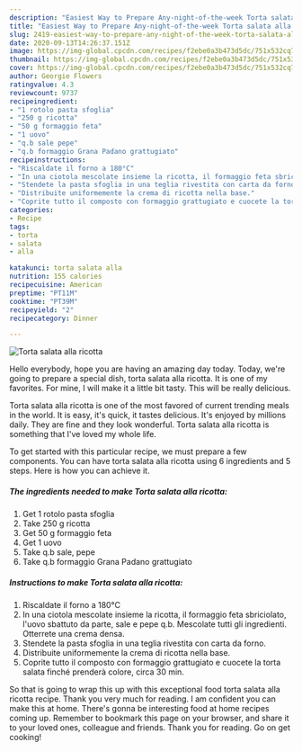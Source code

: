 ```yaml
---
description: "Easiest Way to Prepare Any-night-of-the-week Torta salata alla ricotta"
title: "Easiest Way to Prepare Any-night-of-the-week Torta salata alla ricotta"
slug: 2419-easiest-way-to-prepare-any-night-of-the-week-torta-salata-alla-ricotta
date: 2020-09-13T14:26:37.151Z
image: https://img-global.cpcdn.com/recipes/f2ebe0a3b473d5dc/751x532cq70/torta-salata-alla-ricotta-recipe-main-photo.jpg
thumbnail: https://img-global.cpcdn.com/recipes/f2ebe0a3b473d5dc/751x532cq70/torta-salata-alla-ricotta-recipe-main-photo.jpg
cover: https://img-global.cpcdn.com/recipes/f2ebe0a3b473d5dc/751x532cq70/torta-salata-alla-ricotta-recipe-main-photo.jpg
author: Georgie Flowers
ratingvalue: 4.3
reviewcount: 9737
recipeingredient:
- "1 rotolo pasta sfoglia"
- "250 g ricotta"
- "50 g formaggio feta"
- "1 uovo"
- "q.b sale pepe"
- "q.b formaggio Grana Padano grattugiato"
recipeinstructions:
- "Riscaldate il forno a 180°C"
- "In una ciotola mescolate insieme la ricotta, il formaggio feta sbriciolato, l&#39;uovo sbattuto da parte, sale e pepe q.b. Mescolate tutti gli ingredienti. Otterrete una crema densa."
- "Stendete la pasta sfoglia in una teglia rivestita con carta da forno."
- "Distribuite uniformemente la crema di ricotta nella base."
- "Coprite tutto il composto con formaggio grattugiato e cuocete la torta salata finché prenderà colore, circa 30 min."
categories:
- Recipe
tags:
- torta
- salata
- alla

katakunci: torta salata alla 
nutrition: 155 calories
recipecuisine: American
preptime: "PT11M"
cooktime: "PT39M"
recipeyield: "2"
recipecategory: Dinner

---
```



![Torta salata alla ricotta](https://img-global.cpcdn.com/recipes/f2ebe0a3b473d5dc/751x532cq70/torta-salata-alla-ricotta-recipe-main-photo.jpg)

Hello everybody, hope you are having an amazing day today. Today, we're going to prepare a special dish, torta salata alla ricotta. It is one of my favorites. For mine, I will make it a little bit tasty. This will be really delicious.

Torta salata alla ricotta is one of the most favored of current trending meals in the world. It is easy, it's quick, it tastes delicious. It's enjoyed by millions daily. They are fine and they look wonderful. Torta salata alla ricotta is something that I've loved my whole life.




To get started with this particular recipe, we must prepare a few components. You can have torta salata alla ricotta using 6 ingredients and 5 steps. Here is how you can achieve it.

<!--inarticleads1-->

##### The ingredients needed to make Torta salata alla ricotta:

1. Get 1 rotolo pasta sfoglia
1. Take 250 g ricotta
1. Get 50 g formaggio feta
1. Get 1 uovo
1. Take q.b sale, pepe
1. Take q.b formaggio Grana Padano grattugiato




<!--inarticleads2-->

##### Instructions to make Torta salata alla ricotta:

1. Riscaldate il forno a 180°C
1. In una ciotola mescolate insieme la ricotta, il formaggio feta sbriciolato, l&#39;uovo sbattuto da parte, sale e pepe q.b. Mescolate tutti gli ingredienti. Otterrete una crema densa.
1. Stendete la pasta sfoglia in una teglia rivestita con carta da forno.
1. Distribuite uniformemente la crema di ricotta nella base.
1. Coprite tutto il composto con formaggio grattugiato e cuocete la torta salata finché prenderà colore, circa 30 min.




So that is going to wrap this up with this exceptional food torta salata alla ricotta recipe. Thank you very much for reading. I am confident you can make this at home. There's gonna be interesting food at home recipes coming up. Remember to bookmark this page on your browser, and share it to your loved ones, colleague and friends. Thank you for reading. Go on get cooking!
